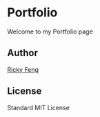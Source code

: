 # Portfolio
Welcome to my Portfolio page

## Author 
[Ricky Feng ](https://github.com/Rickyfeng7)

## License
Standard MIT License
